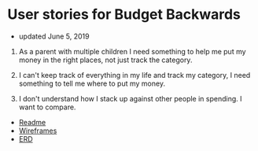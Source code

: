 # User stories for Budget Backwards
+ updated June 5, 2019

1. As a parent with multiple children I need something to help me put my money in the right places, not just track the category.

1. I can't keep track of everything in my life and track my category, I need something to tell me where to put my money. 

1. I don't understand how I stack up against other people in spending. I want to compare.




+ [Readme](https://treypage.github.io/budget-backwards/)
+ [Wireframes](wireframes.md)
+ [ERD](ERD.md)
